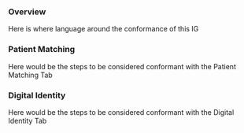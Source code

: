 ### Overview

Here is where language around the conformance of this IG

### Patient Matching

Here would be the steps to be considered conformant with the Patient Matching Tab

### Digital Identity

Here would be the steps to be considered conformant with the Digital Identity Tab
